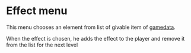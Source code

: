 # Effect menu
This menu chooses an element from list of givable item of [gamedata](../other/gameData.md).

When the effect is chosen, he adds the effect to the player and remove it from the list for the next level